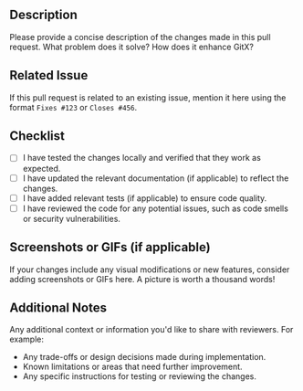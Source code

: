 ## Description
Please provide a concise description of the changes made in this pull request. What problem does it solve? How does it enhance GitX?

## Related Issue
If this pull request is related to an existing issue, mention it here using the format `Fixes #123` or `Closes #456`.

## Checklist
- [ ] I have tested the changes locally and verified that they work as expected.
- [ ] I have updated the relevant documentation (if applicable) to reflect the changes.
- [ ] I have added relevant tests (if applicable) to ensure code quality.
- [ ] I have reviewed the code for any potential issues, such as code smells or security vulnerabilities.

## Screenshots or GIFs (if applicable)
If your changes include any visual modifications or new features, consider adding screenshots or GIFs here. A picture is worth a thousand words!

## Additional Notes
Any additional context or information you'd like to share with reviewers. For example:
- Any trade-offs or design decisions made during implementation.
- Known limitations or areas that need further improvement.
- Any specific instructions for testing or reviewing the changes.

<!-- Feel free to customize this template further based on your PR's needs. -->
